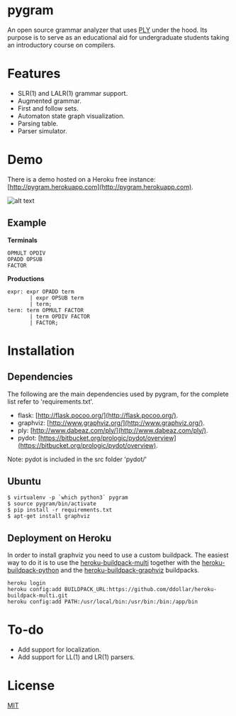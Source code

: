 pygram
======
An open source grammar analyzer that uses [PLY](http://www.dabeaz.com/ply/) under the hood.
Its purpose is to serve as an educational aid for undergraduate students taking an introductory course on compilers.

Features
========
* SLR(1) and LALR(1) grammar support.
* Augmented grammar.
* First and follow sets.
* Automaton state graph visualization.
* Parsing table.
* Parser simulator.

Demo
====
There is a demo hosted on a Heroku free instance: [http://pygram.herokuapp.com](http://pygram.herokuapp.com).

![alt text](http://i.imgur.com/xmMg8oE.png "Preview")

Example
------------

**Terminals**

    OPMULT OPDIV
    OPADD OPSUB
    FACTOR

**Productions**

    expr: expr OPADD term
           | expr OPSUB term
           | term;
    term: term OPMULT FACTOR
           | term OPDIV FACTOR
           | FACTOR; 

Installation
============

Dependencies
------------
The following are the main dependencies used by pygram, for the complete list refer to 'requirements.txt'.

* flask: [http://flask.pocoo.org/](http://flask.pocoo.org/).
* graphviz: [http://www.graphviz.org/](http://www.graphviz.org/).
* ply: [http://www.dabeaz.com/ply/](http://www.dabeaz.com/ply/).
* pydot: [https://bitbucket.org/prologic/pydot/overview](https://bitbucket.org/prologic/pydot/overview).

Note: pydot is included in the src folder 'pydot/'

Ubuntu
------

    $ virtualenv -p `which python3` pygram
    $ source pygram/bin/activate
    $ pip install -r requirements.txt
    $ apt-get install graphviz


Deployment on Heroku
--------------------
In order to install graphviz you need to use a custom buildpack.
The easiest way to do it is to use the [heroku-buildpack-multi](https://github.com/ddollar/heroku-buildpack-multi) together with the [heroku-buildpack-python](https://github.com/heroku/heroku-buildpack-python) and the [heroku-buildpack-graphviz](https://github.com/gokceneraslan/heroku-buildpack-graphviz) buildpacks.

    heroku login
    heroku config:add BUILDPACK_URL:https://github.com/ddollar/heroku-buildpack-multi.git
    heroku config:add PATH:/usr/local/bin:/usr/bin:/bin:/app/bin

To-do
=====
* Add support for localization.
* Add support for LL(1) and LR(1) parsers.

License
=======
[MIT](http://opensource.org/licenses/MIT)

